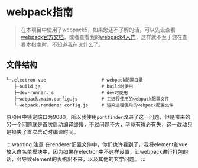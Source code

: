 # webpack指南
>在本项目中使用了webpack5，如果您还不了解的话，可以先去查看[webpack官方文档](https://webpack.js.org/)，或者查看我的[webpack4入门](https://umbrella22.github.io/WebpackLearnOfVue-site/)，这样就不至于您在查看本指南时，不知道我在说什么了。

## 文件结构
```
└─.electron-vue                     # webpack配置目录
   ├─build.js                       # build时使用
   ├─dev-runner.js                  # dev时使用
   ├─webpack.main.config.js         # 主进程使用的webpack配置文件
   └─webpack.renderer.config.js     # 渲染进程使用的webpack配置文件
```
原项目中锁定端口为9080，所以我使用`portfinder`改进了这一问题，但是带来的另一个问题就是首次启动编译缓慢，不过问题不大，毕竟有得必有失，这一改动只是损失了首次启动时编译时间。

::: warning 注意
在renderer配置文件中，你们也许看到了，我将element和vue放入白名单模块中，因为如果在electron中不这样设置，让webpack进行打包的话，会导致element的表格出不来，以及其他的玄学问题。
:::